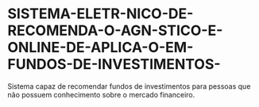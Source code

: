 # SISTEMA-ELETR-NICO-DE-RECOMENDA-O-AGN-STICO-E-ONLINE-DE-APLICA-O-EM-FUNDOS-DE-INVESTIMENTOS-
Sistema capaz de recomendar fundos de investimentos para pessoas que não possuem conhecimento sobre o mercado financeiro.
